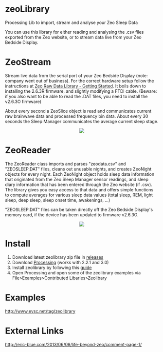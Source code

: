 zeoLibrary
==========

Processing Lib to import, stream and analyse your Zeo Sleep Data



You can use this library for either reading and analysing the .csv files exported from the Zeo website, or to stream data live from your Zeo Bedside Display.

ZeoStream
==========
Stream live data from the serial port of your Zeo Bedside Display (note: company went out of business). For the correct hardware setup follow the instructions at [Zeo Raw Data Library - Getting Started](http://www.sleepstreamonline.com/rdl/starting.html). It boils down to installing the 2.6.3R firmware, and slightly modifying a FTDI cable. (Beware: if you also want to be able to read the .DAT files, you need to install the v2.6.3O firmware)

About every second a ZeoSlice object is read and communicates current raw brainwave data and processed frequency bin data. About every 30 seconds the Sleep Manager communicates the average current sleep stage.

<p align="center">
	<img src="https://raw.githubusercontent.com/evsc/zeoLibrary/master/zeostream.png"/>
</p>


ZeoReader
==========
The ZeoReader class imports and parses "zeodata.csv" and "ZEOSLEEP.DAT" files, cleans out unusable nights, and creates ZeoNight objects for every night. Each ZeoNight object holds sleep data information that originated from the Zeo Sleep Manager sensor readings, and sleep diary information that has been entered through the Zeo website (if .csv). The library gives you easy access to that data and offers simple functions to compute averages for various sleep data values (total sleep, REM, light sleep, deep sleep, sleep onset time, awakenings, ...)

"ZEOSLEEP.DAT" files can be taken directly off the Zeo Bedside Display's memory card, if the device has been updated to firmware v2.6.3O.


<p align="center">
	<img src="https://raw.githubusercontent.com/evsc/zeoLibrary/master/zeoreader.png"/>
</p>

Install
=======

1.  Download latest zeolibrary zip file in [releases](https://github.com/evsc/zeoLibrary/releases)
2.  Download [Processing](http://processing.org/download/?processing) (works with 2.2.1 and 3.0)
3.  Install zeolibrary by following this [guide](https://github.com/processing/processing/wiki/How-to-Install-a-Contributed-Library) 
4.  Open Processing and open some of the zeolibrary examples via File>Examples>Contributed Libaries>Zeolibary 


Examples
========
http://www.evsc.net/tag/zeolibrary


External Links
==============
http://eric-blue.com/2013/06/09/life-beyond-zeo/comment-page-1/

